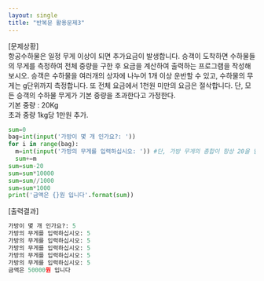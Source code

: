 ```yaml
---
layout: single
title: "반복문 활용문제3"
---
```

[문제상황]  
항공수하물은 일정 무게 이상이 되면 추가요금이 발생합니다. 승객이 도착하면 수하물들의 무게를 측정하여 전체 중량을 구한 후 요금을 계산하여 출력하는 프로그램을 작성해 보시오.
승객은 수하물을 여러개의 상자에 나누어 1개 이상 운반할 수 있고, 수하물의 무게는 g단위까지 측정합니다. 또 전체 요금에서 1천원 미만의 요금은 절삭합니다.
단, 모든 승객의 수하물 무게가 기본 중량을 초과한다고 가정한다.  
기본 중량 : 20Kg  
초과 중량 1kg당 1만원 추가.  

```python
sum=0
bag=int(input('가방이 몇 개 인가요?: '))
for i in range(bag):
  m=int(input('가방의 무게를 입력하십시오: ')) #단, 가방 무게의 총합이 항상 20을 넘게 입력한다.
  sum+=m
sum=sum-20
sum=sum*10000
sum=sum//1000
sum=sum*1000
print('금액은 {}원 입니다'.format(sum))
```
[출력결과]
```python
가방이 몇 개 인가요?: 5
가방의 무게를 입력하십시오: 5
가방의 무게를 입력하십시오: 5
가방의 무게를 입력하십시오: 5
가방의 무게를 입력하십시오: 5
가방의 무게를 입력하십시오: 5
금액은 50000원 입니다
```

